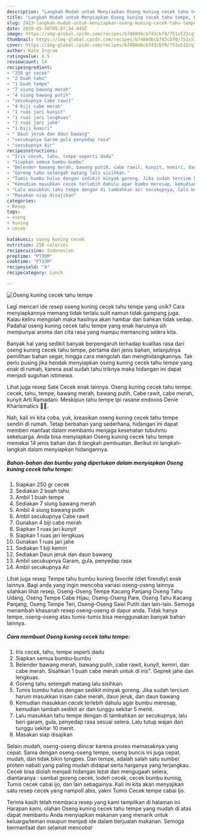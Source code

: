 ```yaml
---
description: "Langkah Mudah untuk Menyiapkan Oseng kuning cecek tahu tempe, Bisa Manjain Lidah"
title: "Langkah Mudah untuk Menyiapkan Oseng kuning cecek tahu tempe, Bisa Manjain Lidah"
slug: 2423-langkah-mudah-untuk-menyiapkan-oseng-kuning-cecek-tahu-tempe-bisa-manjain-lidah
date: 2020-05-30T05:07:34.049Z
image: https://img-global.cpcdn.com/recipes/b7480dbcb743cbf0/751x532cq70/oseng-kuning-cecek-tahu-tempe-foto-resep-utama.jpg
thumbnail: https://img-global.cpcdn.com/recipes/b7480dbcb743cbf0/751x532cq70/oseng-kuning-cecek-tahu-tempe-foto-resep-utama.jpg
cover: https://img-global.cpcdn.com/recipes/b7480dbcb743cbf0/751x532cq70/oseng-kuning-cecek-tahu-tempe-foto-resep-utama.jpg
author: Kate Ingram
ratingvalue: 4.5
reviewcount: 14
recipeingredient:
- "250 gr cecek"
- "2 buah tahu"
- "1 buah tempe"
- "7 siung bawang merah"
- "4 siung bawang putih"
- "secukupnya Cabe rawit"
- "4 biji cabe merah"
- "1 ruas jari kunyit"
- "1 ruas jari lengkuas"
- "1 ruas jari jahe"
- "1 biji kemiri"
- " Daun jeruk dan daun bawang"
- "secukupnya Garam gula penyedap rasa"
- "secukupnya Air"
recipeinstructions:
- "Iris cecek, tahu, tempe seperti dadu"
- "Siapkan semua bumbu-bumbu"
- "Belender bawang merah, bawang putih, cabe rawit, kunyit, kemiri, dan cabe merah. Sisahkan 1 buah cabe merah untuk di iris&#34;. Geprek jahe dan lengkuas."
- "Goreng tahu setengah matang lalu sisihkan."
- "Tumis bumbu halus dengan sedikit minyak goreng. Jika sudah tercium harum masukkan irisan cabe merah, daun jeruk, dan daun bawang"
- "Kemudian masukkan cecek terlebih dahulu agar bumbu meresap, kemudian tambah sedikit air dan tunggu sekitar 5 menit."
- "Lalu masukkan tahu tempe dengan di tambahkan air secukupnya, lalu beri garam, gula, penyedap rasa sesuai selera. Lalu tutup wajan dan tunggu sekitar 10 menit."
- "Masakan siap disajikan"
categories:
- Resep
tags:
- oseng
- kuning
- cecek

katakunci: oseng kuning cecek 
nutrition: 250 calories
recipecuisine: Indonesian
preptime: "PT30M"
cooktime: "PT33M"
recipeyield: "4"
recipecategory: Lunch

---
```



![Oseng kuning cecek tahu tempe](https://img-global.cpcdn.com/recipes/b7480dbcb743cbf0/751x532cq70/oseng-kuning-cecek-tahu-tempe-foto-resep-utama.jpg)

Lagi mencari ide resep oseng kuning cecek tahu tempe yang unik? Cara menyiapkannya memang tidak terlalu sulit namun tidak gampang juga. Kalau keliru mengolah maka hasilnya akan hambar dan bahkan tidak sedap. Padahal oseng kuning cecek tahu tempe yang enak harusnya sih mempunyai aroma dan cita rasa yang mampu memancing selera kita.

Banyak hal yang sedikit banyak berpengaruh terhadap kualitas rasa dari oseng kuning cecek tahu tempe, pertama dari jenis bahan, selanjutnya pemilihan bahan segar, hingga cara mengolah dan menghidangkannya. Tak perlu pusing jika hendak menyiapkan oseng kuning cecek tahu tempe yang enak di rumah, karena asal sudah tahu triknya maka hidangan ini dapat menjadi suguhan istimewa.

Lihat juga resep Sate Cecek enak lainnya. Oseng kuning cecek tahu tempe. cecek, tahu, tempe, bawang merah, bawang putih, Cabe rawit, cabe merah, kunyit Arti Ramadani. Meskipun tahu tempe tpi rasane endooos Denie Kharismatics 👩‍🍳.


Nah, kali ini kita coba, yuk, kreasikan oseng kuning cecek tahu tempe sendiri di rumah. Tetap berbahan yang sederhana, hidangan ini dapat memberi manfaat dalam membantu menjaga kesehatan tubuhmu sekeluarga. Anda bisa menyiapkan Oseng kuning cecek tahu tempe memakai 14 jenis bahan dan 8 langkah pembuatan. Berikut ini langkah-langkah dalam menyiapkan hidangannya.

<!--inarticleads1-->

##### Bahan-bahan dan bumbu yang diperlukan dalam menyiapkan Oseng kuning cecek tahu tempe:

1. Siapkan 250 gr cecek
1. Sediakan 2 buah tahu
1. Ambil 1 buah tempe
1. Sediakan 7 siung bawang merah
1. Ambil 4 siung bawang putih
1. Ambil secukupnya Cabe rawit
1. Gunakan 4 biji cabe merah
1. Siapkan 1 ruas jari kunyit
1. Siapkan 1 ruas jari lengkuas
1. Gunakan 1 ruas jari jahe
1. Sediakan 1 biji kemiri
1. Sediakan  Daun jeruk dan daun bawang
1. Ambil secukupnya Garam, gula, penyedap rasa
1. Ambil secukupnya Air


Lihat juga resep Tempe tahu bumbu kuning favorite (diet firendly) enak lainnya. Bagi anda yang ingin mencoba variasi oseng-oseng lainnya silahkan lihat resep, Oseng-Oseng Tempe Kacang Panjang Oseng Tahu Udang, Oseng Tempe Cabe Hijau, Oseng-Oseng Pare, Oseng Tahu Kacang Panjang, Oseng Tempe Teri, Oseng-Oseng Sawi Putih dan lain-lain. Semoga menambah khasanah resep oseng-oseng di dapur anda. Tidak hanya tempe, oseng-oseng atau tumis-tumis bisa menggunakan banyak bahan lainnya. 

<!--inarticleads2-->

##### Cara membuat Oseng kuning cecek tahu tempe:

1. Iris cecek, tahu, tempe seperti dadu
1. Siapkan semua bumbu-bumbu
1. Belender bawang merah, bawang putih, cabe rawit, kunyit, kemiri, dan cabe merah. Sisahkan 1 buah cabe merah untuk di iris&#34;. Geprek jahe dan lengkuas.
1. Goreng tahu setengah matang lalu sisihkan.
1. Tumis bumbu halus dengan sedikit minyak goreng. Jika sudah tercium harum masukkan irisan cabe merah, daun jeruk, dan daun bawang
1. Kemudian masukkan cecek terlebih dahulu agar bumbu meresap, kemudian tambah sedikit air dan tunggu sekitar 5 menit.
1. Lalu masukkan tahu tempe dengan di tambahkan air secukupnya, lalu beri garam, gula, penyedap rasa sesuai selera. Lalu tutup wajan dan tunggu sekitar 10 menit.
1. Masakan siap disajikan


Selain mudah, oseng-oseng diincar karena proses memasaknya yang cepat. Sama dengan oseng-oseng tempe, oseng buncis ini juga cepat, mudah, dan tidak bikin tongpes. Dan tempe, adalah salah satu sumber protein nabati yang paling mudah didapat serta harganya yang terjangkau. Cecek bisa diolah menjadi hidangan lezat dan mengugaah selera, diantaranya : sambal goreng cecek, lodeh cecek, cecek bumbu kuning, Tumis cecek cabai ijo, dan lain sebagainya. Kali ini kita akan menyajikan satu resep cecek yang nampoll abis, yakni Tumis Cecek tempe cabai Ijo. 

Terima kasih telah membaca resep yang kami tampilkan di halaman ini. Harapan kami, olahan Oseng kuning cecek tahu tempe yang mudah di atas dapat membantu Anda menyiapkan makanan yang menarik untuk keluarga/teman maupun menjadi ide dalam berjualan makanan. Semoga bermanfaat dan selamat mencoba!
